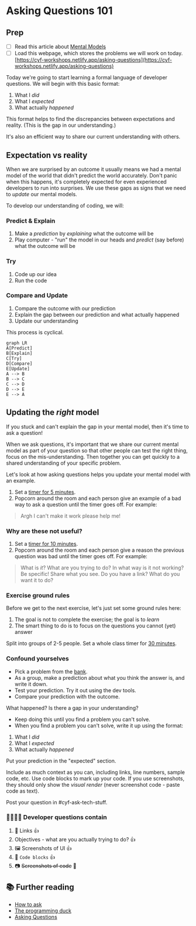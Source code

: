 # Asking Questions 101

## Prep

- [ ] Read this article about [Mental Models](https://jamesclear.com/mental-models)
- [ ] Load this webpage, which stores the problems we will work on today. [https://cyf-workshops.netlify.app/asking-questions](https://cyf-workshops.netlify.app/asking-questions)

Today we're going to start learning a formal language of developer questions. We will begin with this basic format:

1. What I _did_
1. What I _expected_
1. What actually _happened_

This format helps to find the discrepancies between expectations and reality. (This is the gap in our understanding.)

It's also an efficient way to share our current understanding with others.

## Expectation vs reality

When we are surprised by an outcome it usually means we had a mental model of the world that didn't predict the world accurately. Don't panic when this happens, it's completely expected for even experienced developers to run into surprises. We use these gaps as signs that we need to _update_ our mental models.

To develop our understanding of coding, we will:

### Predict & Explain

1. Make a _prediction_ by _explaining_ what the outcome will be
1. Play computer - "run" the model in our heads and _predict_ (say before) what the outcome will be

### Try

1. Code up our idea
1. Run the code

### Compare and Update

1. Compare the outcome with our prediction
1. Explain the gap between our prediction and what actually happened
1. Update our understanding

This process is cyclical.

```mermaid
graph LR
A[Predict]
B[Explain]
C[Try]
D[Compare]
E[Update]
A --> B
B --> C
C --> D
D --> E
E --> A
```

## Updating the _right_ model

If you stuck and can't explain the gap in your mental model, then it's time to ask a question!

When we ask questions, it's important that we share our current mental model as part of your question so that other people can test the right thing, focus on the mis-understanding. Then together you can get quickly to a shared understanding of your specific problem.

Let's look at how asking questions helps you update your mental model with an example.

<!--{{<note type="activity" title="Inversion, 5m" >}}-->

1. Set a [timer for 5 minutes](https://www.google.com/search?q=timer+for+10+minutes).
2. Popcorn around the room and each person give an example of a bad way to ask a question until the timer goes off. For example:

> Argh I can't make it work please help me!

<!--{{</note>}}-->

### Why are these not useful?

<!--{{<note type="activity" title="Inversion 2, 10m" >}}-->

1.  Set a [timer for 10 minutes](https://www.google.com/search?q=timer+for+10+minutes).
2.  Popcorn around the room and each person give a reason the previous question was bad until the timer goes off. For example:

> What is _it_? What are you trying to do? In what way is it not working? Be specific! Share what you see. Do you have a link? What do you want it to do?

 <!--{{</note>}}-->

### Exercise ground rules

Before we get to the next exercise, let's just set some ground rules here:

1. The goal is not to complete the exercise; the goal is to _learn_
1. The smart thing to do is to focus on the questions you cannot (yet) answer

<!--{{<note type="activity" title="Framing questions systematically, 30m" >}}-->

Split into groups of 2-5 people.
Set a whole class timer for [30 minutes](https://www.google.com/search?q=timer+for+30+minutes).

### Confound yourselves

- Pick a problem from the [bank](https://cyf-workshops.netlify.app/asking-questions#problem-bank).
- As a group, make a prediction about what you think the answer is, and write it down.
- Test your prediction. Try it out using the dev tools.
- Compare your prediction with the outcome.

What happened? Is there a gap in your understanding?

- Keep doing this until you find a problem you can't solve.
- When you find a problem you can't solve, write it up using the format:

1. What I _did_
1. What I _expected_
1. What actually _happened_

Put your prediction in the "expected" section.

Include as much context as you can, including links, line numbers, sample code, etc. Use code blocks to mark up your code. If you use screenshots, they should only show the _visual render_ (never screenshot code - paste code as text).

Post your question in #cyf-ask-tech-stuff.

<!--{{</note>}}-->

### 🧑🏾‍💻🙋 Developer questions contain

1. 🔗 Links 👍
1. Objectives - what are you actually trying to do? 👍
1. 🖼️ Screenshots of UI 👍
1. 📝 `Code blocks` 👍
1. 📷 ~~Screenshots of code~~ 🙅

## 📚 Further reading

- [How to ask](https://stackoverflow.com/help/how-to-ask)
- [The programming duck](https://rubberduckdebugging.com/)
- [Asking Questions](https://curriculum.codeyourfuture.io/guides/asking-questions/)
